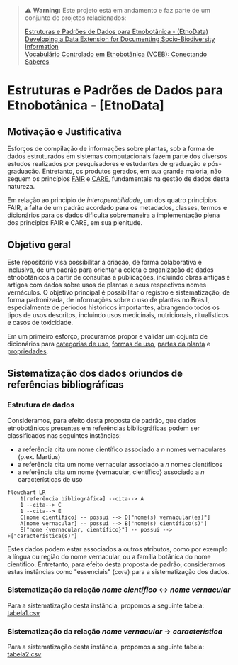 > :warning: **Warning:** Este projeto está em andamento e faz parte de um conjunto de projetos relacionados:<p>
> [Estruturas e Padrões de Dados para Etnobotânica - (EtnoData)](https://github.com/edalcin/Estrutura-de-Dados-Etnobotanicos)<br>
> [Developing a Data Extension for Documenting Socio-Biodiversity Information](https://github.com/edalcin/cesp-sibbr-2024)<br>
> [Vocabulário Controlado em Etnobotânica (VCEB): Conectando Saberes](https://github.com/edalcin/etnovocab)<br>

# Estruturas e Padrões de Dados para Etnobotânica - [EtnoData]

## Motivação e Justificativa

Esforços de compilação de informações sobre plantas, sob a forma de dados estruturados em sistemas computacionais fazem parte dos diversos estudos realizados por pesquisadores e estudantes de graduação e pós-graduação. Entretanto, os produtos gerados, em sua grande maioria, não seguem os princípios [FAIR](https://www.go-fair.org/fair-principles/) e [CARE](https://www.gida-global.org/care), fundamentais na gestão de dados desta natureza.

Em relação ao princípio de _interoperabilidade_, um dos quatro princípios FAIR, a falta de um padrão acordado para os metadados, classes, termos e dicionários para os dados dificulta sobremaneira a implementação plena dos princípios FAIR e CARE, em sua plenitude.

## Objetivo geral

Este repositório visa possibilitar a criação, de forma colaborativa e inclusiva, de um padrão para orientar a coleta e organização de dados etnobotânicos a partir de consultas a publicações, incluindo obras antigas e artigos com dados sobre usos de plantas e seus respectivos nomes vernáculos. O objetivo principal é possibilitar o registro e sistematização, de forma padronizada, de informações sobre o uso de plantas no Brasil, especialmente de períodos históricos importantes, abrangendo todos os tipos de usos descritos, incluindo usos medicinais, nutricionais, ritualísticos e casos de toxicidade.

Em um primeiro esforço, procuramos propor e validar um cojunto de dicionários para [categorias de uso](https://github.com/edalcin/Estrutura-de-Dados-Etnobotanicos/blob/main/dicionarios/useTo.md), [formas de uso](https://github.com/edalcin/Estrutura-de-Dados-Etnobotanicos/blob/main/dicionarios/useForm.md), [partes da planta](https://github.com/edalcin/Estrutura-de-Dados-Etnobotanicos/blob/main/dicionarios/useParts.md) e [propriedades](https://github.com/edalcin/Estrutura-de-Dados-Etnobotanicos/blob/main/dicionarios/proprieties.md).


## Sistematização dos dados oriundos de referências bibliográficas

### Estrutura de dados

Consideramos, para efeito desta proposta de padrão, que dados etnobotânicos presentes em referências bibliográficas podem ser classificados nas seguintes instâncias:

* a referência cita um nome científico associado a _n_ nomes vernaculares (p.ex. Martius)
* a referência cita um nome vernacular associado a _n_ nomes científicos
* a referência cita um nome {vernacular, científico} associado a _n_ características de uso

```mermaid
flowchart LR
    1[referência bibliográfica] --cita--> A
    1 --cita--> C
    1 --cita--> E
    C[nome científico] -- possui --> D["nome(s) vernacular(es)"]
    A[nome vernacular] -- possui --> B["nome(s) científico(s)"]
    E["nome {vernacular, científico}"] -- possui --> F["característica(s)"]
```

Estes dados podem estar associados a outros atributos, como por exemplo a língua ou região do nome vernacular, ou a família botânica do nome científico. Entretanto, para efeito desta proposta de padrão, consideramos estas instâncias como "essenciais" (_core_) para a sistematização dos dados.

### Sistematização da relação _nome científico_ <-> _nome vernacular_

Para a sistematização desta instância, propomos a seguinte tabela: [tabela1.csv](https://github.com/luisaridolph/Estrutura-de-Dados-Etnobotanicos/blob/main/exemplos/tabela1.csv)

### Sistematização da relação _nome vernacular_ -> _característica_

Para a sistematização desta instância, propomos a seguinte tabela: [tabela2.csv](https://github.com/luisaridolph/Estrutura-de-Dados-Etnobotanicos/blob/main/exemplos/tabela2.csv)
